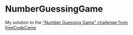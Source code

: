 # NumberGuessingGame
My solution to the ["Number Guessing Game" challenge from freeCodeCamp](https://www.freecodecamp.org/learn/relational-database/build-a-number-guessing-game-project/build-a-number-guessing-game)
